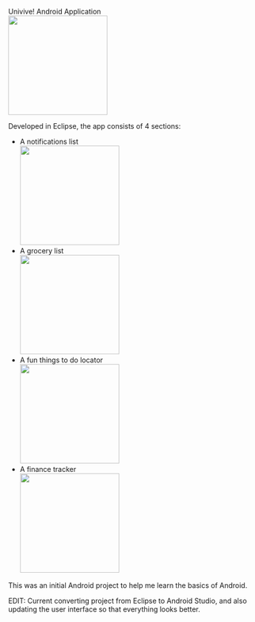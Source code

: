 Univive! Android Application
<br><img src="https://github.com/richardzhanguw/UniviveApp/blob/Project1/UniviveOfficial/res/drawable-hdpi/readme1_new.png" width="200"  /><br>

Developed in Eclipse, the app consists of 4 sections:
 - A notifications list
 <br><img src="https://github.com/richardzhanguw/UniviveApp/blob/Project1/UniviveOfficial/res/drawable-hdpi/readme4_new.png" width="200"  /><br>
 - A grocery list
<br><img src="https://github.com/richardzhanguw/UniviveApp/blob/Project1/UniviveOfficial/res/drawable-hdpi/readme8_new.png" width="200"  /><br>
 - A fun things to do locator
<br><img src="https://github.com/richardzhanguw/UniviveApp/blob/Project1/UniviveOfficial/res/drawable-hdpi/readme6_new.png" width="200"  /><br>
 - A finance tracker
<br><img src="https://github.com/richardzhanguw/UniviveApp/blob/Project1/UniviveOfficial/res/drawable-hdpi/readme3_new.png" width="200"  /><br>
 
 This was an initial Android project to help me learn the basics of Android.

EDIT: Current converting project from Eclipse to Android Studio, and also updating the user interface so that everything looks better.
